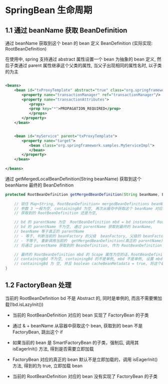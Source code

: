 # SpringBean 生命周期

## 1.1 通过 beanName 获取 BeanDefinition

通过 beanName 获取到这个 bean 的 bean 定义 BeanDefinition (实际实现: RootBeanDefinition)

在使用中, spring 支持通过 abstract 属性设置一个 bean 为抽象的 bean 定义, 然后子类通过 parent 属性继承这个父类的属性,
当父子出现相同的属性名时, 以子类的为主

```xml

<beans>
    <bean id="txProxyTemplate" abstract="true" class="org.springframework.transaction.interceptor.TransactionProxyFactoryBean">
    　　<property name="transactionManager" ref="transactionManager"/>
    　　<property name="transactionAttributes">
    　　　　<props>
    　　　　<prop key="*">PROPAGATION_REQUIRED</prop>
    　　　　</props>
    　　</property>
    </bean>


    <bean id="myService" parent="txProxyTemplate">
    　　<property name="target">
    　　　　<bean class="org.springframework.samples.MyServiceImpl">
    　　　　</bean>
    　　</property>
    </bean>  
    
</beans>
```

通过 getMergedLocalBeanDefinition(String beanName) 获取到这个 beanName 最终的 BeanDefinition

```java
protected RootBeanDefinition getMergedBeanDefinition(String beanName, BeanDefinition bd, BeanDefinition containingBd) throws BeanDefinitionStoreException {
    
    // 锁住 Map<String, RootBeanDefinition> mergedBeanDefinitions beanName 对应的最终 beanDefinition 缓存
    // 参数 3 一般为空, containingBd 为空, 再次从缓存中获取这个 beanName 对应的 RootBeanDefinition
    // 获取到的 RootBeanDefinition 还是为空,

    // bd 的 parentName 为空  RootBeanDefinition mbd = bd instanceof RootBeanDefinition ? ((RootBeanDefinition) bd).cloneBeanDefinition() : new RootBeanDefinition(bd);
    // bd 的 parentName 不为空, 通过 parentName 获取到最终的 beanName, 
    // beanName 等于真正的 parentName 
    // - 等于, 判断当前的 beanFactory 的父级  beanFactory, 父级的 beanFactory 为空或者不是 ConfigurableBeanFactory, 抛出异常， 通过父级的 beanFactory 的 getMergedBeanDefinition(真正的 parentName), 获取到 parentName 的 BeanDefinition
    // - 不等于, 重新调用当前的  getMergedBeanDefinition(真正的 parentName)
    // 将通过 parentName 获取到的 BeanDefinition, 作为 RootBeanDefinition 的构造函数的参数, 创建一个新的 RootBeanDefinition， 调用这个新的 RootBeanDefinition 的 overrideFrom 方法, 把 bd 的属性拷贝过来

    // 最终的 RootBeanDefinition mbd 的 Scope 属性为空的话，RootBeanDefinition mbd 默认为 singleton
    // containingBd 不为空, containingBd 的不是单例, mbd 不是单例, 设置 mbd 的 Scope 等于 containingBd 的 Scope
    // containingBd 为 空, 并且 boolean cacheBeanMetadata = true, 将这个最终的 RootBeanDefinition 存入到 Map<String, RootBeanDefinition> mergedBeanDefinitions
}
```

## 1.2 FactoryBean 处理

当前的 RootBeanDefinition bd 不是 Abstract 的, 同时是单例的, 而且不需要懒加载(!bd.isLazyInit())
- 当前的 RootBeanDefinition 对应的 bean 实现了 FactoryBean 的子类
- 通过 & + beanName 从容器中获取这个 bean, 获取到的 bean 不是 FactoryBean, 跳出这个 if
- 如果当前的 bean 是 SmartFactoryBean 的子类，强制后, 调用其 isEagerInit() 方法, 得到是否需要立即加载
- FactoryBean 对应的真正的 bean 默认不是立即加载的，调用 isEagerInit() 方法, 得到的为 true, 立即加载 bean

- 当前的 RootBeanDefinition 对应的 bean 没有实现了 FactoryBean 的子类





